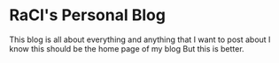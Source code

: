# RaCl's Personal Blog

This blog is all about everything and anything that I want to post about
I know this should be the home page of my blog
But this is better.

